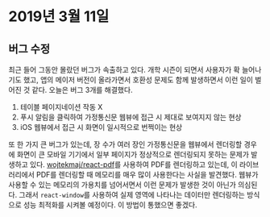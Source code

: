 # 2019년 3월 11일

## 버그 수정

최근 들어 그동안 몰랐던 버그가 속출하고 있다. 개학 시즌이 되면서 사용자가 확 늘어나기도 했고, 앱의 메이저 버전이 올라가면서 호환성 문제도 함께 발생하면서 이런 일이 벌어진 것 같다. 오늘은 버그 3개를 해결했다.

1. 테이블 페이지네이션 작동 X
2. 푸시 알림을 클릭하여 가정통신문 웹뷰에 접근 시 제대로 보여지지 않는 현상
3. iOS 웹뷰에서 접근 시 화면이 일시적으로 번쩍이는 현상

또 한 가지 큰 버그가 있는데, 장 수가 여러 장인 가정통신문을 웹뷰에서 렌더링할 경우에 화면이 큰 모바일 기기에서 일부 페이지가 정상적으로 렌더링되지 못하는 문제가 발생하고 있다. [wojtekmaj/react-pdf](https://github.com/wojtekmaj/react-pdf)를 사용하여 PDF를 렌더링하고 있는데, 이 라이브러리에서 PDF를 렌더링할 때 메모리를 매우 많이 사용한다는 사실을 발견했다. 웹뷰가 사용할 수 있는 메모리의 가용치를 넘어서면서 이런 문제가 발생한 것이 아닌가 의심된다. 그래서 `react-window`를 사용하여 실제 영역에 나타나는 데이터만 렌더링하는 방식으로 성능 최적화를 시켜볼 예정이다. 이 방법이 통했으면 좋겠다.
